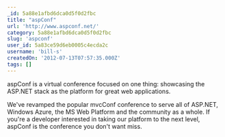 ```yaml
---
_id: 5a88e1afbd6dca0d5f0d2fbc
title: "aspConf"
url: 'http://www.aspconf.net/'
category: 5a88e1afbd6dca0d5f0d2fbc
slug: 'aspconf'
user_id: 5a83ce59d6eb0005c4ecda2c
username: 'bill-s'
createdOn: '2012-07-13T07:57:35.000Z'
tags: []
---
```


aspConf is a virtual conference focused on one thing: showcasing the ASP.NET stack as the platform for great web applications.

We've revamped the popular mvcConf conference to serve all of ASP.NET, Windows Azure, the MS Web Platform and the community as a whole. If you're a developer interested in taking our platform to the next level, aspConf is the conference you don't want miss.
